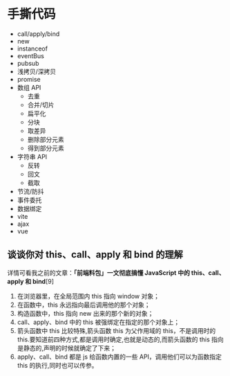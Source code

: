 # 手撕代码

- call/apply/bind
- new
- instanceof
- eventBus
- pubsub
- 浅拷贝/深拷贝
- promise
- 数组 API
  - 去重
  - 合并/切片
  - 扁平化
  - 分块
  - 取差异
  - 删除部分元素
  - 得到部分元素
- 字符串 API
  - 反转
  - 回文
  - 截取
- 节流/防抖
- 事件委托
- 数据绑定
- vite
- ajax
- vue

## 谈谈你对 this、call、apply 和 bind 的理解

详情可看我之前的文章：**「前端料包」一文彻底搞懂 JavaScript 中的 this、call、apply 和 bind**[9]

1. 在浏览器里，在全局范围内 this 指向 window 对象；
2. 在函数中，this 永远指向最后调用他的那个对象；
3. 构造函数中，this 指向 new 出来的那个新的对象；
4. call、apply、bind 中的 this 被强绑定在指定的那个对象上；
5. 箭头函数中 this 比较特殊,箭头函数 this 为父作用域的 this，不是调用时的 this.要知道前四种方式,都是调用时确定,也就是动态的,而箭头函数的 this 指向是静态的,声明的时候就确定了下来；
6. apply、call、bind 都是 js 给函数内置的一些 API，调用他们可以为函数指定 this 的执行,同时也可以传参。
